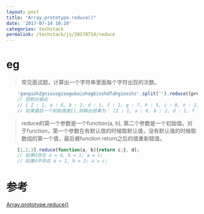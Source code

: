 ```yaml
---
layout: post
title: "Array.prototype.reduce()"
date: '2017-07-14 10:10'
categories: techstack
permalink: /techstack/js/20170714/reduce
---
```


# eg

> 常见面试题，计算出一个字符串里面每个字符出现的次数。

```javascript
    'gangiohZgniaiogioagubaiohagbioshdfahgiooihz'.split('').reduce((prev, cur) => (prev[cur] ? prev[cur]++ : prev[cur] = 1, prev), {});
    // 控制台输出
    // { Z : 1, a : 6, b : 2, d : 1, f : 1, g : 7, h : 5, i : 8, n : 2, o : 7, s : 1, u : 1, z : 1 }
    // 如果最后一个初始值是[],则输出结果为： [Z : 1, a : 6, b : 2, d : 1, f : 1, g : 7, h : 5, i : 8, n : 2, o : 7, s : 1, u : 1, z : 1]
```

> reduce的第一个参数是一个function(a, b), 第二个参数是一个初始值。对于function，第一个参数在有默认值的时候取默认值，没有默认值的时候取数组的第一个值，最后被function return之后的值重新赋值。

```javascript
    [1,2,3].reduce(function(a, b){return c;}, d);
    // 如果d存在 a = d, b = 1; a = c;
    // 如果d不存在 a = 1, b = 2; a = c;
```

# 参考

[Array.prototype.reduce()](https://developer.mozilla.org/en-US/docs/Web/JavaScript/Reference/Global_Objects/Array/Reduce)
